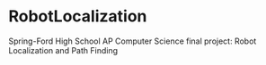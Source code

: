 # RobotLocalization
Spring-Ford High School AP Computer Science final project: Robot Localization and Path Finding 
